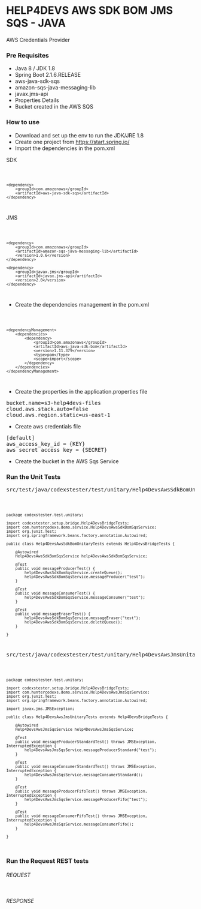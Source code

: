 # HELP4DEVS AWS SDK BOM JMS SQS - JAVA
AWS Credentials Provider

### Pre Requisites

- Java 8 / JDK 1.8
- Spring Boot 2.1.6.RELEASE
- aws-java-sdk-sqs
- amazon-sqs-java-messaging-lib
- javax.jms-api
- Properties Details
- Bucket created in the AWS SQS

### How to use

- Download and set up the env to run the JDK/JRE 1.8
- Create one project from https://start.spring.io/
- Import the dependencies in the pom.xml

SDK

<code>

    <dependency>
        <groupId>com.amazonaws</groupId>
        <artifactId>aws-java-sdk-sqs</artifactId>
    </dependency>

</code>


JMS

<code>

    <dependency>
        <groupId>com.amazonaws</groupId>
        <artifactId>amazon-sqs-java-messaging-lib</artifactId>
        <version>1.0.6</version>
    </dependency>

    <dependency>
        <groupId>javax.jms</groupId>
        <artifactId>javax.jms-api</artifactId>
        <version>2.0</version>
    </dependency>

</code>

- Create the dependencies management in the pom.xml

<code>

	<dependencyManagement>
		<dependencies>
			<dependency>
				<groupId>com.amazonaws</groupId>
				<artifactId>aws-java-sdk-bom</artifactId>
				<version>1.11.379</version>
				<type>pom</type>
				<scope>import</scope>
			</dependency>
		</dependencies>
	</dependencyManagement>

</code>

- Create the properties in the application.properties file

<pre>
bucket.name=s3-help4devs-files
cloud.aws.stack.auto=false
cloud.aws.region.static=us-east-1
</pre>

- Create aws credentials file

<pre>
[default]
aws_access_key_id = {KEY}
aws_secret_access_key = {SECRET}
</pre>

- Create the bucket in the AWS Sqs Service

### Run the Unit Tests

<pre>
src/test/java/codexstester/test/unitary/Help4DevsAwsSdkBomUnitaryTests.java
</pre>

<code>

    package codexstester.test.unitary;
    
    import codexstester.setup.bridge.Help4DevsBridgeTests;
    import com.huntercodexs.demo.service.Help4DevsAwsSdkBomSqsService;
    import org.junit.Test;
    import org.springframework.beans.factory.annotation.Autowired;
    
    public class Help4DevsAwsSdkBomUnitaryTests extends Help4DevsBridgeTests {
    
        @Autowired
        Help4DevsAwsSdkBomSqsService help4DevsAwsSdkBomSqsService;
    
        @Test
        public void messageProducerTest() {
            help4DevsAwsSdkBomSqsService.createQueue();
            help4DevsAwsSdkBomSqsService.messageProducer("test");
        }
    
        @Test
        public void messageConsumerTest() {
            help4DevsAwsSdkBomSqsService.messageConsumer("test");
        }
    
        @Test
        public void messageEraserTest() {
            help4DevsAwsSdkBomSqsService.messageEraser("test");
            help4DevsAwsSdkBomSqsService.deleteQueue();
        }
    
    }

</code>

<pre>
src/test/java/codexstester/test/unitary/Help4DevsAwsJmsUnitaryTests.java
</pre>

<code>

    package codexstester.test.unitary;
    
    import codexstester.setup.bridge.Help4DevsBridgeTests;
    import com.huntercodexs.demo.service.Help4DevsAwsJmsSqsService;
    import org.junit.Test;
    import org.springframework.beans.factory.annotation.Autowired;
    
    import javax.jms.JMSException;
    
    public class Help4DevsAwsJmsUnitaryTests extends Help4DevsBridgeTests {
    
        @Autowired
        Help4DevsAwsJmsSqsService help4DevsAwsJmsSqsService;
    
        @Test
        public void messageProducerStandardTest() throws JMSException, InterruptedException {
            help4DevsAwsJmsSqsService.messageProducerStandard("test");
        }
    
        @Test
        public void messageConsumerStandardTest() throws JMSException, InterruptedException {
            help4DevsAwsJmsSqsService.messageConsumerStandard();
        }
    
        @Test
        public void messageProducerFifoTest() throws JMSException, InterruptedException {
            help4DevsAwsJmsSqsService.messageProducerFifo("test");
        }
    
        @Test
        public void messageConsumerFifoTest() throws JMSException, InterruptedException {
            help4DevsAwsJmsSqsService.messageConsumerFifo();
        }
    
    }

</code>

### Run the Request REST tests

###### REQUEST

<pre>
</pre>

###### RESPONSE

<pre>
</pre>


